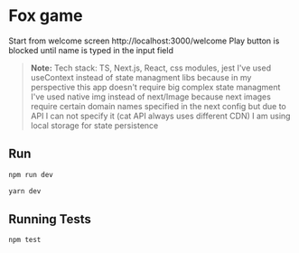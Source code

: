 # Fox game

Start from welcome screen
http://localhost:3000/welcome
Play button is blocked until name is typed in the input field

> **Note:**
> Tech stack: TS, Next.js, React, css modules, jest
> I've used useContext instead of state managment libs because in my perspective this app doesn't require big complex state managment
> I've used native img instead of next/Image because next images require certain domain names specified in the next config but due to API I can not specify it (cat API always uses different CDN)
> I am using local storage for state persistence

## Run

```bash
npm run dev
```

```bash
yarn dev
```

## Running Tests

```bash
npm test
```
